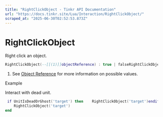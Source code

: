 ```yaml
---
title: "RightClickObject - Tinkr API Documentation"
url: "https://docs.tinkr.site/Lua/Interaction/RightClickObject/"
scraped_at: "2025-06-30T02:52:53.873Z"
---
```


# RightClickObject

Right click an object.

```lua
RightClickObject(--[[(1)]]objectReference) : true | falseRightClickObject(--[[(1)]]objectReference) : true | false
```

1.  See [Object Reference](../../Objects/ObjectReference/) for more information on possible values.

Example

Interact with dead unit.

```lua
 if UnitIsDeadOrGhost('target') then    RightClickObject('target')endif UnitIsDeadOrGhost('target') then
    RightClickObject('target')
end
```